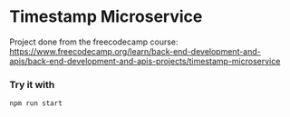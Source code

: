 # Timestamp Microservice

Project done from the freecodecamp course:
https://www.freecodecamp.org/learn/back-end-development-and-apis/back-end-development-and-apis-projects/timestamp-microservice

### Try it with

```bash
npm run start
```
